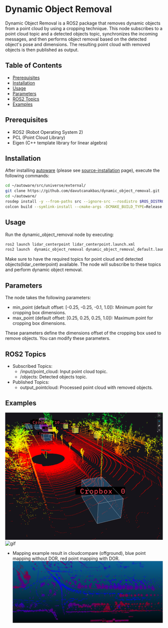 # Dynamic Object Removal

Dynamic Object Removal is a ROS2 package that removes dynamic objects from a point cloud by using a cropping technique. This node subscribes to a point cloud topic and a detected objects topic, synchronizes the incoming messages, and then performs object removal based on the detected object's pose and dimensions. The resulting point cloud with removed objects is then published as output.

## Table of Contents

- [Prerequisites](#prerequisites)
- [Installation](#installation)
- [Usage](#usage)
- [Parameters](#parameters)
- [ROS2 Topics](#ros2-topics)
- [Examples](#examples)

## Prerequisites

- ROS2 (Robot Operating System 2)
- PCL (Point Cloud Library)
- Eigen (C++ template library for linear algebra)

## Installation

After installing [autoware](https://github.com/autowarefoundation/autoware.universe) (please see [source-installation](https://autowarefoundation.github.io/autoware-documentation/main/installation/autoware/source-installation/) page), execute the following commands:

```bash
cd ~/autoware/src/universe/external/
git clone https://github.com/davutcanakbas/dynamic_object_removal.git
cd ~/autoware/
rosdep install -y --from-paths src --ignore-src --rosdistro $ROS_DISTRO
colcon build --symlink-install --cmake-args -DCMAKE_BUILD_TYPE=Release --packages-up-to dynamic-object-removal
```

## Usage
Run the dynamic_object_removal node by executing:

```bash
ros2 launch lidar_centerpoint lidar_centerpoint.launch.xml
ros2 launch  dynamic_object_removal dynamic_object_removal_default.launch.xml demo:=true
```

Make sure to have the required topics for point cloud and detected objects(lidar_centerpoint) available. The node will subscribe to these topics and perform dynamic object removal.

## Parameters
The node takes the following parameters:
- min_point (default offset: [-0.25, -0.25, -0.1, 1.0]): Minimum point for cropping box dimensions.
- max_point (default offset: [0.25, 0.25, 0.25, 1.0]): Maximum point for cropping box dimensions.

These parameters define the dimensions offset of the cropping box used to remove objects. You can modify these parameters.

## ROS2 Topics
- Subscribed Topics:
    - /input/point_cloud: Input point cloud topic.
    - /objects: Detected objects topic.
- Published Topics:
    - output_pointcloud: Processed point cloud with removed objects.

## Examples
![Example_1](docs/example_1.png)
![gif](docs/feat_dor.gif)
- Mapping example result in cloudcompare (offground), blue point mapping without DOR, red point mapping with DOR.
![mapping_example](docs/cc_offground.png)

